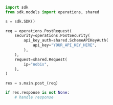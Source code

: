 <!-- Start SDK Example Usage -->
```python
import sdk
from sdk.models import operations, shared

s = sdk.SDK()
    
req = operations.PostRequest(
    security=operations.PostSecurity(
        api_key_auth=shared.SchemeAPIKeyAuth(
            api_key="YOUR_API_KEY_HERE",
        ),
    ),
    request=shared.Request(
        ip="nobis",
    ),
)
    
res = s.main.post_(req)

if res.response is not None:
    # handle response
```
<!-- End SDK Example Usage -->